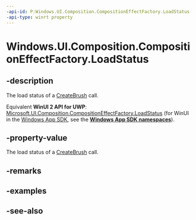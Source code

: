 ```yaml
---
-api-id: P:Windows.UI.Composition.CompositionEffectFactory.LoadStatus
-api-type: winrt property
---
```


<!-- Property syntax
public Windows.UI.Composition.CompositionEffectFactoryLoadStatus LoadStatus { get; }
-->

# Windows.UI.Composition.CompositionEffectFactory.LoadStatus

## -description
The load status of a [CreateBrush](compositioneffectfactory_createbrush_639615316.md) call.

Equivalent **WinUI 2 API for UWP**: [Microsoft.UI.Composition.CompositionEffectFactory.LoadStatus](/windows/winui/api/microsoft.ui.composition.compositioneffectfactory.loadstatus) (for WinUI in the [Windows App SDK](/windows/apps/windows-app-sdk/), see the **[Windows App SDK namespaces](/windows/windows-app-sdk/api/winrt/)**).

## -property-value
The load status of a [CreateBrush](compositioneffectfactory_createbrush_639615316.md) call.

## -remarks

## -examples

## -see-also
